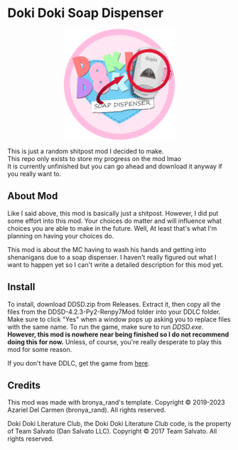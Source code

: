 # Doki Doki Soap Dispenser

<p align="center">
  <img src="./game/mod_assets/logo1.png" width=250px/>
</p>

This is just a random shitpost mod I decided to make.  
This repo only exists to store my progress on the mod lmao  
It is currently unfinished but you can go ahead and download it anyway if you really want to.  

## About Mod

Like I said above, this mod is basically just a shitpost. However, I did put some effort into this mod. Your choices do matter and will influence what choices you are able to make in the future. Well, At least that's what I'm planning on having your choices do.

This mod is about the MC having to wash his hands and getting into shenanigans due to a soap dispenser. I haven't really figured out what I want to happen yet so I can't write a detailed description for this mod yet.

## Install

To install, download DDSD.zip from Releases. Extract it, then copy all the files from the DDSD-4.2.3-Py2-Renpy7Mod folder into your DDLC folder. Make sure to click "Yes" when a window pops up asking you to replace files with the same name. To run the game, make sure to run *DDSD.exe*.  
**However, this mod is nowhere near being finished so I do not recommend doing this for now.** Unless, of course, you're really desperate to play this mod for some reason.  

If you don't have DDLC, get the game from [here](https://ddlc.moe).

## Credits

This mod was made with bronya_rand's template. Copyright © 2019-2023 Azariel Del Carmen (bronya_rand). All rights reserved.

Doki Doki Literature Club, the Doki Doki Literature Club code, is the property of Team Salvato (Dan Salvato LLC). Copyright © 2017 Team Salvato. All rights reserved.
